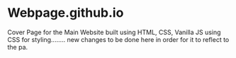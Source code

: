 # Webpage.github.io


Cover Page for the Main Website built using HTML, CSS, Vanilla JS using CSS for styling........
new changes to be done here in order for it to reflect to the pa.
 
